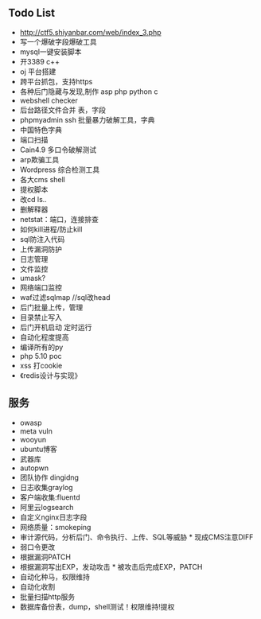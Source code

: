 ## Todo List
* http://ctf5.shiyanbar.com/web/index_3.php
* 写一个爆破字段爆破工具
* mysql一键安装脚本
* 开3389 c++
* oj 平台搭建
* 跨平台抓包，支持https
* 各种后门隐藏与发现,制作 asp php python c
* webshell checker
* 后台路径文件合并 表，字段
* phpmyadmin ssh 批量暴力破解工具，字典
* 中国特色字典
* 端口扫描
* Cain4.9 多口令破解测试
* arp欺骗工具
* Wordpress 综合检测工具
* 各大cms shell
* 提权脚本
* 改cd ls..
* 删解释器
* netstat：端口，连接排查
* 如何kill进程/防止kill
* sql防注入代码
* 上传漏洞防护
* 日志管理
* 文件监控
* umask?
* 网络端口监控
* waf过滤sqlmap  //sql改head
* 后门批量上传，管理
* 目录禁止写入
* 后门开机启动 定时运行
* 自动化程度提高
* 编译所有的py
* php 5.10 poc
* xss 打cookie
* 《redis设计与实现》

## 服务
* owasp
* meta vuln
* wooyun
* ubuntu博客
* 武器库
* autopwn
* 团队协作 dingidng
* 日志收集graylog
* 客户端收集:fluentd
* 阿里云logsearch
* 自定义nginx日志字段
* 网络质量：smokeping
* 审计源代码，分析后门、命令执行、上传、SQL等威胁 * 现成CMS注意DIFF
* 弱口令更改
* 根据漏洞PATCH
* 根据漏洞写出EXP，发动攻击 * 被攻击后完成EXP，PATCH
* 自动化种马，权限维持
* 自动化收割
* 批量扫描http服务
* 数据库备份表，dump，shell测试！权限维持!提权